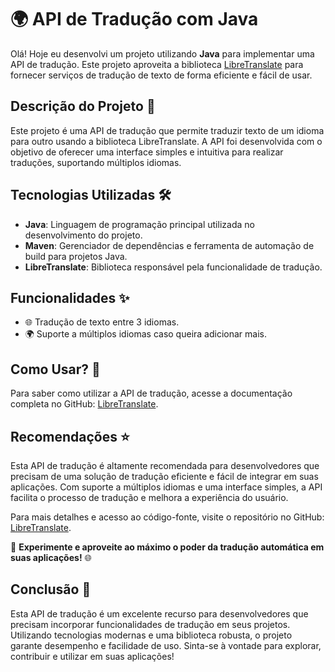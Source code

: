 # 🌍 API de Tradução com Java

Olá! Hoje eu desenvolvi um projeto utilizando **Java** para implementar uma API de tradução. Este projeto aproveita a biblioteca [LibreTranslate](https://github.com/dynomake/libretranslate-java) para fornecer serviços de tradução de texto de forma eficiente e fácil de usar.

## Descrição do Projeto 📜

Este projeto é uma API de tradução que permite traduzir texto de um idioma para outro usando a biblioteca LibreTranslate. A API foi desenvolvida com o objetivo de oferecer uma interface simples e intuitiva para realizar traduções, suportando múltiplos idiomas.

## Tecnologias Utilizadas 🛠️

- **Java**: Linguagem de programação principal utilizada no desenvolvimento do projeto.
- **Maven**: Gerenciador de dependências e ferramenta de automação de build para projetos Java.
- **LibreTranslate**: Biblioteca responsável pela funcionalidade de tradução.

## Funcionalidades ✨

- 🌐 Tradução de texto entre 3 idiomas.
- 🌍 Suporte a múltiplos idiomas caso queira adicionar mais.

## Como Usar? 🤔

Para saber como utilizar a API de tradução, acesse a documentação completa no GitHub: [LibreTranslate](https://github.com/dynomake/libretranslate-java).

## Recomendações ⭐

Esta API de tradução é altamente recomendada para desenvolvedores que precisam de uma solução de tradução eficiente e fácil de integrar em suas aplicações. Com suporte a múltiplos idiomas e uma interface simples, a API facilita o processo de tradução e melhora a experiência do usuário.

Para mais detalhes e acesso ao código-fonte, visite o repositório no GitHub: [LibreTranslate](https://github.com/dynomake/libretranslate-java).

🚀 **Experimente e aproveite ao máximo o poder da tradução automática em suas aplicações!** 🌐

## Conclusão 🎯

Esta API de tradução é um excelente recurso para desenvolvedores que precisam incorporar funcionalidades de tradução em seus projetos. Utilizando tecnologias modernas e uma biblioteca robusta, o projeto garante desempenho e facilidade de uso. Sinta-se à vontade para explorar, contribuir e utilizar em suas aplicações!
